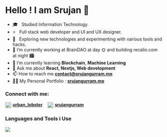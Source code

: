 # Hello !  I am Srujan 👋

- 🎓 &nbsp; Studied Information Technology.
- ⭐ &nbsp; Full stack web developer and UI and UX designer.
- 🤔 &nbsp; Exploring new technologies and experimenting with various tools and hacks.
- 💼 I’m currently working at BrainDAO at day 🌞 and building recalio.com at night 🏙️
- 🌱 I’m currently learning **Blockchain**, **Machine Learning**
- 💬 Ask me about **React, Nextjs, Web development**
- 📫 How to reach me **contact@srujangurram.me**
- 👨‍💻 My Personal Portfolio : **[srujangurram.me](https://srujangurram.me)**

### Connect with me:
<p align="left">
<img align="center" src="https://cdn.iconscout.com/icon/free/png-256/twitter-44-125621.png" alt="real_srujan" height="20" width="20" />&nbsp<a href="https://twitter.com/urban_lobster" target="blank"><b>urban_lobster</b></a> &nbsp&nbsp
<img align="center" src="https://cdn.iconscout.com/icon/free/png-256/linkedin-162-498418.png" alt="srujangurram" height="20" width="20" />&nbsp<a href="https://linkedin.com/in/srujangurram" target="blank"><b>srujangurram</b></a>
</p>

### Languages and Tools i Use

![](https://skillicons.dev/icons?i=react,nextjs,redux,js,ts,figma,html,css,tailwind,vitest,mongodb,postgres,py,java,c,r,regex,svelte,wordpress,bun,nodejs,deno,vscode,netlify,vercel,heroku,express,graphql,github,git,firebase,discord,ipfs,prisma,linux,supabase,sentry,npm,docker,githubactions)
